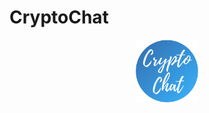 # CryptoChat

<p align="center">
  <img style="width:100px" src="https://github.com/martibatista03/CryptoChat/blob/master/public/imatges/icono-pestanya.png" alt="CryptoChat"/>
</p>
